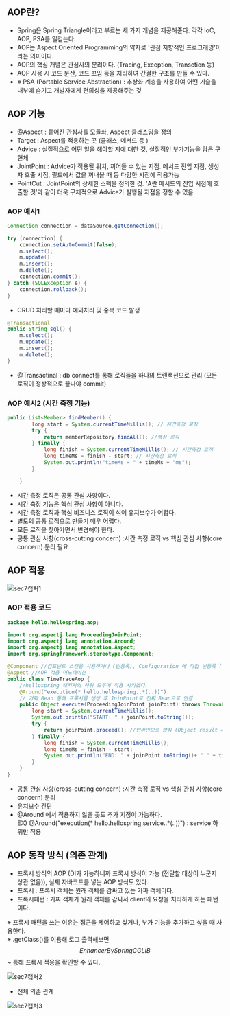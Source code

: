 ## AOP란? 
- Spring은 Spring Triangle이라고 부르는 세 가지 개념을 제공해준다. 각각 IoC, AOP, PSA를 일컫는다.
- AOP는 Aspect Oriented Programming의 약자로 '관점 지향적인 프로그래밍'이라는 의미이다.
- AOP의 핵심 개념은 관심사의 분리이다. (Tracing, Exception, Transction 등)
- AOP 사용 시 코드 분산, 코드 꼬임 등을 처리하여 간결한 구조를 만들 수 있다.
- ※ PSA (Portable Service Abstraction) : 추상화 계층을 사용하여 어떤 기술을 내부에 숨기고 개발자에게 편의성을 제공해주는 것

## AOP 기능
- @Aspect : 흩어진 관심사를 모듈화, Aspect 클래스임을 정의
- Target : Aspect를 적용하는 곳 (클래스, 메서드 등 )
- Advice : 실질적으로 어떤 일을 해야할 지에 대한 것, 실질적인 부가기능을 담은 구현체
- JointPoint : Advice가 적용될 위치, 끼어들 수 있는 지점. 메서드 진입 지점, 생성자 호출 시점, 필드에서 값을 꺼내올 때 등 다양한 시점에 적용가능
- PointCut : JointPoint의 상세한 스펙을 정의한 것. 'A란 메서드의 진입 시점에 호출할 것'과 같이 더욱 구체적으로 Advice가 실행될 지점을 정할 수 있음

### AOP 예시1
```Java
Connection connection = dataSource.getConnection(); 

try (connection) {
    connection.setAutoCommit(false);   
    m.select();
    m.update()
    m.insert();
    m.delete();
    connection.commit(); 
} catch (SQLException e) {
    connection.rollback();
}
```
- CRUD 처리할 때마다 예외처리 및 중복 코드 발생 
```Java 
@Transactional
public String sql() {
    m.select();
    m.update();
    m.insert();
    m.delete();
}
```
- @Transactinal : db connect를 통해 로직들을 하나의 트랜잭션으로 관리 (모든 로직이 정상적으로 끝나야 commit)


### AOP 예시2 (시간 측정 기능)
```Java
public List<Member> findMember() {
        long start = System.currentTimeMillis(); // 시간측정 로직
        try {
            return memberRepository.findAll(); //핵심 로직 
        } finally {
            long finish = System.currentTimeMillis(); // 시간측정 로직
            long timeMs = finish - start; // 시간측정 로직
            System.out.println("timeMs = " + timeMs + "ms"); 
        }

    }
   ```
- 시간 측정 로직은 공통 관심 사항이다.
- 시간 측정 기능은 핵심 관심 사항이 아니다.
- 시간 측정 로직과 핵심 비즈니스 로직이 섞여 유지보수가 어렵다.
- 별도의 공통 로직으로 만들기 매우 어렵다.
- 모든 로직을 찾아가면서 변경해야 한다.
- 공통 관심 사항(cross-cutting concern) :시간 측정 로직 vs 핵심 관심 사항(core concern) 분리 필요 

## AOP 적용 
![sec7캡처1](https://user-images.githubusercontent.com/81945553/126908044-3fd3b791-5da7-417f-9846-633a5737eb0b.png)

### AOP 적용 코드 
``` Java
package hello.hellospring.aop;

import org.aspectj.lang.ProceedingJoinPoint;
import org.aspectj.lang.annotation.Around;
import org.aspectj.lang.annotation.Aspect;
import org.springframework.stereotype.Component;

@Component //컴포넌트 스캔을 사용하거나 (빈등록), Configuration 에 직접 빈등록 (이 방법을 주로 선호) 
@Aspect //AOP 적용 어노테이션 
public class TimeTraceAop {
    //hellospring 패키지의 하위 모두에 적용 시키겠다.
    @Around("execution(* hello.hellospring..*(..))")
    // 가짜 Bean 통해 프록시를 생성 후 JoinPoint로 진짜 Bean으로 연결
    public Object execute(ProceedingJoinPoint joinPoint) throws Throwable {
        long start = System.currentTimeMillis();
        System.out.println("START: " + joinPoint.toString());
        try {
            return joinPoint.proceed(); //인라인으로 합침 (Object result = joinPoint.proceed(); + return result;)
        } finally {
            long finish = System.currentTimeMillis();
            long timeMs = finish - start;
            System.out.println("END: " + joinPoint.toString()+ " " + timeMs + "ms");
        }
    }
}
```
- 공통 관심 사항(cross-cutting concern) :시간 측정 로직 vs 핵심 관심 사항(core concern) 분리
- 유지보수 간단 
- @Around 에서 적용하지 않을 곳도 추가 지정이 가능하다.   
EX) @Around("execution(* hello.hellospring.service..*(..))") : service 하위만 적용 

## AOP 동작 방식 (의존 관계) 
- 프록시 방식의 AOP (DI가 가능하니까 프록시 방식이 가능 (전달할 대상이 누군지 상관 없음)), 실제 자바코드를 넣는 AOP 방식도 있다.
- 프록시 : 프록시 객체는 원래 객체를 감싸고 있는 가짜 객체이다. 
- 프록시패턴 : 가짜 객체가 원래 객체를 감싸서 client의 요청을 처리하게 하는 패턴이다.

※ 프록시 패턴을 쓰는 이유는 접근을 제어하고 싶거나, 부가 기능을 추가하고 싶을 때 사용한다.  
※ .getClass()를 이용해 로그 출력해보면 $$EnhancerBySpringCGLIB$$~ 통해 프록시 적용을 확인할 수 있다. 

![sec7캡처2](https://user-images.githubusercontent.com/81945553/126908498-4c8ab5fd-efff-4cfa-a101-68947d66937d.png)  

- 전체 의존 관계 

![sec7캡처3](https://user-images.githubusercontent.com/81945553/126908529-150486a1-7c68-4722-bdd0-c2ceced3dbee.png)  


